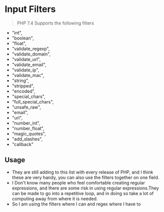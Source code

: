 # Input Filters

> PHP 7.4 Supports the following filters

- "int",
- "boolean",
- "float",
- "validate_regexp",
- "validate_domain",
- "validate_url",
- "validate_email",
- "validate_ip",
- "validate_mac",
- "string",
- "stripped",
- "encoded",
- "special_chars",
- "full_special_chars",
- "unsafe_raw",
- "email",
- "url",
- "number_int",
- "number_float",
- "magic_quotes",
- "add_slashes",
- "callback"

## Usage

- They are still adding to this list with every release of PHP, and I think these are very handy, you can also use the filters together on one field. 
- I Don't know many people who feel comfortable creating regular expressions, and there are some risk in using regular expressions.They can be made to go into a repetitive loop, and in doing so take a lot of computing away from where it is needed.
- So I am using the filters where I can and regex where I have to


